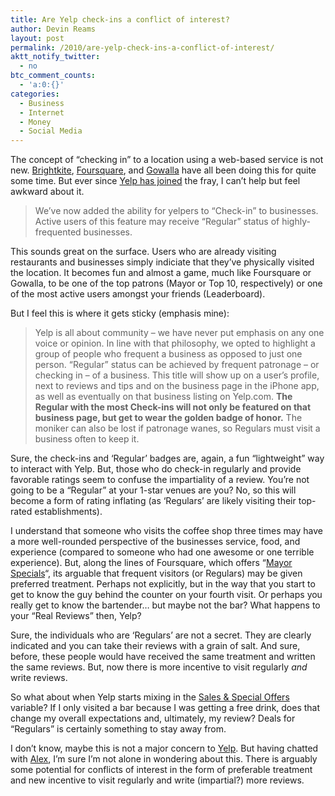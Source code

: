 ```yaml
---
title: Are Yelp check-ins a conflict of interest?
author: Devin Reams
layout: post
permalink: /2010/are-yelp-check-ins-a-conflict-of-interest/
aktt_notify_twitter:
  - no
btc_comment_counts:
  - 'a:0:{}'
categories:
  - Business
  - Internet
  - Money
  - Social Media
---
```

The concept of &#8220;checking in&#8221; to a location using a web-based service is not new. [Brightkite][1], [Foursquare][2], and [Gowalla][3] have all been doing this for quite some time. But ever since [Yelp has joined][4] the fray, I can&#8217;t help but feel awkward about it.

> We&#8217;ve now added the ability for yelpers to &#8220;Check-in&#8221; to businesses. Active users of this feature may receive &#8220;Regular&#8221; status of highly-frequented businesses.

This sounds great on the surface. Users who are already visiting restaurants and businesses simply indiciate that they&#8217;ve physically visited the location. It becomes fun and almost a game, much like Foursquare or Gowalla, to be one of the top patrons (Mayor or Top 10, respectively) or one of the most active users amongst your friends (Leaderboard).

But I feel this is where it gets sticky (emphasis mine):

> Yelp is all about community &#8211; we have never put emphasis on any one voice or opinion. In line with that philosophy, we opted to highlight a group of people who frequent a business as opposed to just one person. &#8220;Regular&#8221; status can be achieved by frequent patronage &#8211; or checking in &#8211; of a business. This title will show up on a user&#8217;s profile, next to reviews and tips and on the business page in the iPhone app, as well as eventually on that business listing on Yelp.com. **The Regular with the most Check-ins will not only be featured on that business page, but get to wear the golden badge of honor.** The moniker can also be lost if patronage wanes, so Regulars must visit a business often to keep it. 

Sure, the check-ins and &#8216;Regular&#8217; badges are, again, a fun &#8220;lightweight&#8221; way to interact with Yelp. But, those who do check-in regularly and provide favorable ratings seem to confuse the impartiality of a review. You&#8217;re not going to be a &#8220;Regular&#8221; at your 1-star venues are you? No, so this will become a form of rating inflating (as &#8216;Regulars&#8217; are likely visiting their top-rated establishments). 

I understand that someone who visits the coffee shop three times may have a more well-rounded perspective of the businesses service, food, and experience (compared to someone who had one awesome or one terrible experience). But, along the lines of Foursquare, which offers &#8220;[Mayor Specials][5]&#8220;, its arguable that frequent visitors (or Regulars) may be given preferred treatment. Perhaps not explicitly, but in the way that you start to get to know the guy behind the counter on your fourth visit. Or perhaps you really get to know the bartender&#8230; but maybe not the bar? What happens to your &#8220;Real Reviews&#8221; then, Yelp?

Sure, the individuals who are &#8216;Regulars&#8217; are not a secret. They are clearly indicated and you can take their reviews with a grain of salt. And sure, before, these people would have received the same treatment and written the same reviews. But, now there is more incentive to visit regularly *and* write reviews.

So what about when Yelp starts mixing in the [Sales &#038; Special Offers][6] variable? If I only visited a bar because I was getting a free drink, does that change my overall expectations and, ultimately, my review? Deals for &#8220;Regulars&#8221; is certainly something to stay away from. 

I don&#8217;t know, maybe this is not a major concern to [Yelp][7]. But having chatted with [Alex][8], I&#8217;m sure I&#8217;m not alone in wondering about this. There is arguably some potential for conflicts of interest in the form of preferable treatment and new incentive to visit regularly and write (impartial?) more reviews.

 [1]: http://brightkite.com
 [2]: https://foursquare.com
 [3]: http://gowalla.com
 [4]: http://officialblog.yelp.com/2010/01/youre-gonna-want-to-checkout-yelp-for-iphone-v4.html
 [5]: https://foursquare.com/businesses/
 [6]: http://www.yelp.com/specialoffers/denver
 [7]: http://yelp.com
 [8]: http://alexking.org